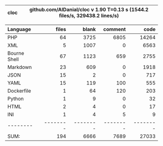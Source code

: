 
cloc|github.com/AlDanial/cloc v 1.90  T=0.13 s (1544.2 files/s, 329438.2 lines/s)
--- | ---

Language|files|blank|comment|code
:-------|-------:|-------:|-------:|-------:
PHP|64|3725|6805|14264
XML|5|1007|0|6563
Bourne Shell|67|1123|659|2755
Markdown|23|609|0|1918
JSON|15|2|0|717
YAML|15|119|100|555
Dockerfile|1|64|120|203
Python|1|9|0|32
HTML|2|4|0|17
INI|1|4|5|9
--------|--------|--------|--------|--------
SUM:|194|6666|7689|27033
